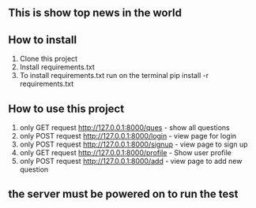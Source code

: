 ## This is show top news in the world

## How to install
1. Clone this project
2. Install requirements.txt
3. To install requirements.txt run on the terminal pip install -r requirements.txt

## How to use this project
1. only GET request http://127.0.0.1:8000/ques - show all questions
2. only POST request http://127.0.0.1:8000/login - view page for login
3. only POST request http://127.0.0.1:8000/signup - view page to sign up
4. only GET request http://127.0.0.1:8000/profile - Show user profile
5. only POST request http://127.0.0.1:8000/add - view page to add new question

## the server must be powered on to run the test
